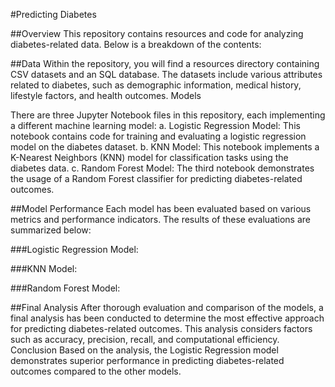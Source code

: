 #Predicting Diabetes

##Overview
This repository contains resources and code for analyzing diabetes-related data. Below is a breakdown of the contents:

##Data
Within the repository, you will find a resources directory containing CSV datasets and an SQL database. The datasets include various attributes related to diabetes, such as demographic information, medical history, lifestyle factors, and health outcomes.
Models

There are three Jupyter Notebook files in this repository, each implementing a different machine learning model:
a. Logistic Regression Model: This notebook contains code for training and evaluating a logistic regression model on the diabetes dataset.
b. KNN Model: This notebook implements a K-Nearest Neighbors (KNN) model for classification tasks using the diabetes data.
c. Random Forest Model: The third notebook demonstrates the usage of a Random Forest classifier for predicting diabetes-related outcomes.


##Model Performance
Each model has been evaluated based on various metrics and performance indicators. The results of these evaluations are summarized below:

###Logistic Regression Model: 


###KNN Model: 


###Random Forest Model: 


##Final Analysis
After thorough evaluation and comparison of the models, a final analysis has been conducted to determine the most effective approach for predicting diabetes-related outcomes. This analysis considers factors such as accuracy, precision, recall, and computational efficiency.
Conclusion
Based on the analysis, the Logistic Regression model demonstrates superior performance in predicting diabetes-related outcomes compared to the other models. 
